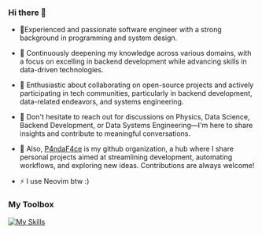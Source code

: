 ### Hi there 👋 

- 🔭Experienced and passionate software engineer with a strong background in programming and system design.
  
- 🌱 Continuously deepening my knowledge across various domains, with a focus on excelling in backend development while advancing skills in data-driven technologies.

- 👯 Enthusiastic about collaborating on open-source projects and actively participating in tech communities, particularly in backend development, data-related endeavors, and systems engineering.

- 💬 Don't hesitate to reach out for discussions on Physics, Data Science, Backend Development, or Data Systems Engineering—I'm here to share insights and contribute to meaningful conversations.

- 🚀 Also, [P4ndaF4ce](https://github.com/P4ndaF4ce) is my github organization, a hub where I share personal projects aimed at streamlining development, automating workflows, and exploring new ideas. Contributions are always welcome!

- ⚡ I use Neovim btw :)

### My Toolbox
[![My Skills](https://skillicons.dev/icons?i=go,py,ts,cs,lua,tensorflow,pytorch,sklearn,django,dotnet,vue,angular,tailwind,docker,raspberrypi)]()

